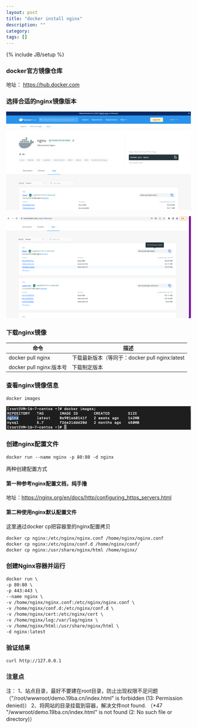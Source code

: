 ```yaml
---
layout: post
title: "docker install nginx"
description: ""
category: 
tags: []
---
```

{% include JB/setup %}


### docker官方镜像仓库
地址： https://hub.docker.com

### 选择合适的nginx镜像版本
![搜索nginx镜像](/images/posts/docker/install-nginx-1.png)

![查看nginx版本](/images/posts/docker/install-nginx-2.png)


### 下载nginx镜像

| 命令     | 描述 |
| ----------- | ----------- |
| docker pull nginx      | 下载最新版本（等同于：docker pull nginx:latest       |
| docker pull nginx:版本号   | 下载制定版本       |


### 查看nginx镜像信息
```docker
docker images
```
![下载nginx镜像](/images/posts/docker/install-nginx-3.png)


### 创建nginx配置文件
```docker
docker run --name nginx -p 80:80 -d nginx
```

两种创建配置方式

#### 第一种参考nginx配置文档，纯手撸
地址：https://nginx.org/en/docs/http/configuring_https_servers.html

#### 第二种使用nginx默认配置文件
这里通过docker cp把容器里的nginx配置拷贝
```shell
docker cp nginx:/etc/nginx/nginx.conf /home/nginx/nginx.conf
docker cp nginx:/etc/nginx/conf.d /home/nginx/conf/
docker cp nginx:/usr/share/nginx/html /home/nginx/
```

### 创建Nginx容器并运行

```shell
docker run \
-p 80:80 \
-p 443:443 \
--name nginx \
-v /home/nginx/nginx.conf:/etc/nginx/nginx.conf \
-v /home/nginx/conf.d:/etc/nginx/conf.d \
-v /home/nginx/cert:/etc/nginx/cert \
-v /home/nginx/log:/var/log/nginx \
-v /home/nginx/html:/usr/share/nginx/html \
-d nginx:latest
```

### 验证结果

```shell
curl http://127.0.0.1
```

### 注意点

注：
1、站点目录，最好不要建在root目录，防止出现权限不足问题 
（"/root/wwwroot/demo.19ba.cn/index.html" is forbidden (13: Permission denied)）
2、将网站的目录挂载到容器，解决文件not found.
（*47 "/wwwroot/demo.19ba.cn/index.html" is not found (2: No such file or directory)）

